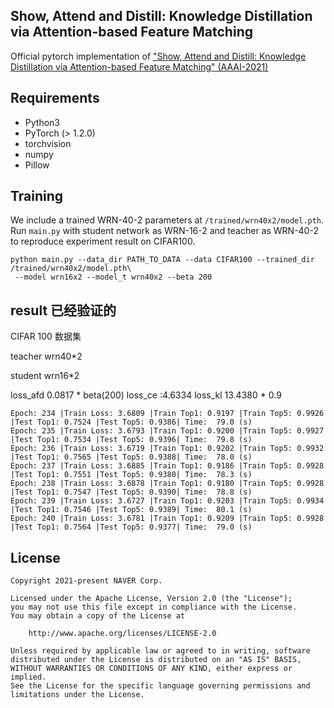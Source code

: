 ## Show, Attend and Distill: Knowledge Distillation via Attention-based Feature Matching
Official pytorch implementation of ["Show, Attend and Distill: Knowledge Distillation via Attention-based Feature Matching" (AAAI-2021)](http://34.94.61.102/paper_AAAI-9785.html)

## Requirements
- Python3
- PyTorch (> 1.2.0)
- torchvision
- numpy
- Pillow

## Training
We include a trained WRN-40-2 parameters at ```/trained/wrn40x2/model.pth```. \
Run ```main.py``` with student network as WRN-16-2 and teacher as WRN-40-2 to reproduce experiment result on CIFAR100.
```
python main.py --data_dir PATH_TO_DATA --data CIFAR100 --trained_dir /trained/wrn40x2/model.pth\
 --model wrn16x2 --model_t wrn40x2 --beta 200
```
## result  已经验证的

CIFAR 100 数据集

teacher wrn40*2 

student wrn16*2 

loss_afd 0.0817 * beta(200)
loss_ce :4.6334 
loss_kl 13.4380 * 0.9
```
Epoch: 234 |Train Loss: 3.6809 |Train Top1: 0.9197 |Train Top5: 0.9926 |Test Top1: 0.7524 |Test Top5: 0.9386| Time:  79.0 (s)
Epoch: 235 |Train Loss: 3.6793 |Train Top1: 0.9200 |Train Top5: 0.9927 |Test Top1: 0.7534 |Test Top5: 0.9396| Time:  79.8 (s)
Epoch: 236 |Train Loss: 3.6719 |Train Top1: 0.9202 |Train Top5: 0.9932 |Test Top1: 0.7565 |Test Top5: 0.9388| Time:  78.0 (s)
Epoch: 237 |Train Loss: 3.6885 |Train Top1: 0.9186 |Train Top5: 0.9928 |Test Top1: 0.7551 |Test Top5: 0.9380| Time:  78.3 (s)
Epoch: 238 |Train Loss: 3.6878 |Train Top1: 0.9180 |Train Top5: 0.9928 |Test Top1: 0.7547 |Test Top5: 0.9390| Time:  78.8 (s)
Epoch: 239 |Train Loss: 3.6727 |Train Top1: 0.9203 |Train Top5: 0.9934 |Test Top1: 0.7546 |Test Top5: 0.9389| Time:  80.1 (s)
Epoch: 240 |Train Loss: 3.6781 |Train Top1: 0.9209 |Train Top5: 0.9928 |Test Top1: 0.7564 |Test Top5: 0.9377| Time:  79.0 (s)
```
## License

```
Copyright 2021-present NAVER Corp.

Licensed under the Apache License, Version 2.0 (the "License");
you may not use this file except in compliance with the License.
You may obtain a copy of the License at

    http://www.apache.org/licenses/LICENSE-2.0

Unless required by applicable law or agreed to in writing, software
distributed under the License is distributed on an "AS IS" BASIS,
WITHOUT WARRANTIES OR CONDITIONS OF ANY KIND, either express or implied.
See the License for the specific language governing permissions and
limitations under the License.
```
